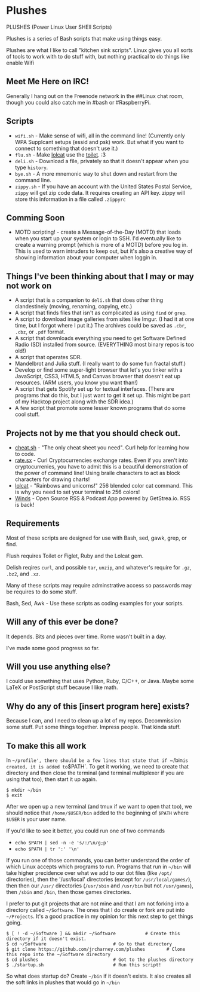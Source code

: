 Plushes
=====

PLUSHES (Power Linux User SHEll Scripts)

Plushes is a series of Bash scripts that make using things easy.

Plushes are what I like to call "kitchen sink scripts".  Linux gives you all sorts of tools to work with to do stuff with, but nothing practical to do things like enable Wifi

## Meet Me Here on IRC!

Generally I hang out on the Freenode network in the ##Linux chat room, though you could also catch me in #bash or #RaspberryPi.

## Scripts

* `wifi.sh` - Make sense of wifi, all in the command line!  (Currently only WPA Supplcant setups (essid and psk) work.  But what if you want to connect to something that doesn't use it.)
* `flu.sh` - Make [lolcat](https://github.com/busyloop/lolcat) use the [toilet](http://caca.zoy.org/wiki/toilet). :3
* `deli.sh` - Download a file, privately so that it doesn't appear when you type `history`.
* `bye.sh` - A more mnemonic way to shut down and restart from the command line.
* `zippy.sh` - If you have an account with the United States Postal Service, `zippy` will get zip code data. It requires creating an API key. zippy will store this information in a file called `.zippyrc`

## Comming Soon
* MOTD scripting! - create a Message-of-the-Day (MOTD) that loads when you start up your system or login to SSH. I'd eventually like to create a warning prompt (which is more of a MOTD) before you log in. This is used to warn intruders to keep out, but it's also a creative way of showing information about your computer when loggin in.

## Things I've been thinking about that I may or may not work on

* A script that is a companion to `deli.sh` that does other thing clandestinely (moving, renaming, copying, etc.)
* A script that finds files that isn't as complicated as using `find` or `grep`.
* A script to download image galleries from sites like Imgur. (I had it at one time, but I forgot where I put it.)  The archives could be saved as `.cbr`, `.cbz`, or `.pdf` format.
* A script that downloads everything you need to get Software Defined Radio (SD) installed from source. (EVERYTHING most binary repos is too old!)
* A script that operates SDR.
* Mandelbrot and Julia stuff. (I really want to do some fun fractal stuff.)
* Develop or find some super-light browser that let's you tinker with a JavaScript, CSS3, HTML5, and Canvas browser that doesn't eat up resources. (ARM users, you know you want than!)
* A script that gets Spotify set up for textual interfaces. (There are programs that do this, but I just want to get it set up. This might be part of my Hacktop project along with the SDR idea.)
* A few script that promote some lesser known programs that do some cool stuff.

## Projects not by me that you should check out.
* [cheat.sh](https://github.com/chubin/cheat.sh) - "The only cheat sheet you need". Curl help for learning how to code.
* [rate.sx](https://github.com/chubin/rate.sx) - Curl Cryptocurrencies exchange rates. Even if you aren't into cryptocurrenies, you have to admit this is a beautiful demonstration of the power of command line! Using braile characters to act as block characters for drawing charts!
* [lolcat](https://github.com/busyloop/lolcat/) - "Rainbows and unicorns!" 256 blended color cat command. This is why you need to set your terminal to 256 colors!
* [Winds](https://github.com/GetStream/Winds) - Open Source RSS & Podcast App powered by GetStrea.io. RSS is back!

## Requirements

Most of these scripts are designed for use with Bash, sed, gawk, grep, or find.

Flush requires Toilet or Figlet, Ruby and the Lolcat gem.

Delish reqires `curl`, and possible `tar`, `unzip`, and whatever's require for `.gz`, `.bz2`, and `.xz`.

Many of these scripts may require adminstrative access so passwords may be requires to do some stuff.

Bash, Sed, Awk - Use these scripts as coding examples for your scripts.

## Will any of this ever be done?

It depends.  Bits and pieces over time.  Rome wasn't built in a day.

I've made some good progress so far.

## Will you use anything else?

I could use something that uses Python, Ruby, C/C++, or Java.  Maybe some LaTeX or PostScript stuff because I like math.

## Why do any of this [insert program here] exists?

Because I can, and I need to clean up a lot of my repos.  Decommission some stuff. Put some things together. Impress people. That kinda stuff.

## To make this all work

In `~/profile', there should be a few lines that state that if `~/bin` is created, it is added to `$PATH`.  To get it working, we need to create that directory and then close the terminal (and terminal multiplexer if you are using that too), then start it up again.

```
$ mkdir ~/bin
$ exit
```

After we open up a new terminal (and tmux if we want to open that too), we should notice that `/home/$USER/bin` added to the beginning of `$PATH` where `$USER` is your user name.

If you'd like to see it better, you could run one of two commands

* `echo $PATH | sed -n -e 's/:/\n/g;p'`
* `echo $PATH | tr ':' '\n'`

If you run one of those commands, you can better understand the order of which Linux accepts which programs to run.  Programs that run in `~/bin` will take higher precidence over what we add to our dot files (like `/opt/` directories), then the '/usr/local' directories (except for `/usr/local/games/`), then then our `/usr/` directories (`/usr/sbin` and `/usr/bin` but not `/usr/games`), then `/sbin` and `/bin`, then those games directories.

I prefer to put git projects that are not mine and that I am not forking into a directory called `~/Software`.  The ones that I do create or fork are put into `~/Projects`.  It's a good practice in my opinion for this next step to get things going.

```
$ [ ! -d ~/Software ] && mkdir ~/Software			# Create this directory if it doesn't exist.
$ cd ~/Software							# Go to that directory
$ git clone https://github.com/jrcharney.com/plushes		# Clone this repo into the ~/Software directory
$ cd plushes							# Got to the plushes directory
$ ./startup.sh							# Run this script!
```

So what does startup do?  Create `~/bin` if it doesn't exists. It also creates all the soft links in plushes that would go in `~/bin`
